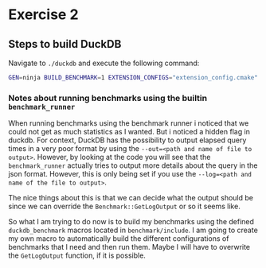 # Exercise 2

## Steps to build DuckDB

Navigate to `./duckdb` and execute the following command:

```bash
GEN=ninja BUILD_BENCHMARK=1 EXTENSION_CONFIGS="extension_config.cmake" make
```

### Notes about running benchmarks using the builtin `benchmark_runner`

When running benchmarks using the benchmark runner i noticed that we could not get as much statistics as I wanted. But i noticed a hidden flag in duckdb. For context, DuckDB has the possibility to output elapsed query times in a very poor format by using the `--out=<path and name of file to output>`. However, by looking at the code you will see that the `benchmark_runner` actually tries to output more details about the query in the json format. However, this is only being set if you use the `--log=<path and name of the file to output>`. 

The nice things about this is that we can decide what the output should be since we can override the `Benchmark::GetLogOutput` or so it seems like.

So what I am trying to do now is to build my benchmarks using the defined `duckdb_benchmark` macros located in `benchmark/include`. I am going to create my own macro to automatically build the different configurations of benchmarks that I need and then run them.
Maybe I will have to overwrite the `GetLogOutput` function, if it is possible.
